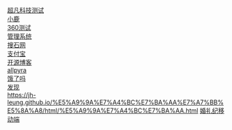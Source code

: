
<a href="https://jh-leung.github.io/%E4%BD%9C%E4%B8%9A/html/%E8%B6%85%E5%87%A1%E7%A7%91%E6%8A%80.html">超凡科技测试</a><br>
<a href="https://jh-leung.github.io/%E5%B0%8F%E9%B9%BF/html/%E5%B0%8F%E9%B9%BF.html">小鹿</a><br>
<a href="https://jh-leung.github.io/day08%E4%BD%9C%E4%B8%9A/html/360.html">360测试</a><br>
<a href="https://jh-leung.github.io/%E5%86%9C%E4%B8%9A%E7%AE%A1%E7%90%86%E7%B3%BB%E7%BB%9F/html/%E7%AE%A1%E7%90%86%E7%B3%BB%E7%BB%9F.html">管理系统</a><br>
<a href="https://jh-leung.github.io/%E6%90%9C%E7%9F%B3%E7%BD%91/html/%E6%90%9C%E7%9F%B3%E7%BD%91.html">搜石网</a><br>
<a href="https://jh-leung.github.io/%E6%94%AF%E4%BB%98%E5%AE%9D/html/%E6%94%AF%E4%BB%98%E5%AE%9D.html">支付宝</a><br>
<a href="https://jh-leung.github.io/%E5%BC%80%E6%BA%90%E5%8D%9A%E5%AE%A2/html/%E5%8D%9A%E5%AE%A2.html">开源博客</a><br>
<a href="https://jh-leung.github.io/allpyra/html/allpyra.html">allpyra</a><br>
<a href="https://jh-leung.github.io/%E9%A5%BF%E6%AD%BB%E4%BA%86%E5%90%97/html/%E9%A5%BF%E4%BA%86%E4%B9%88.html">饿了吗</a><br>
<a href="https://jh-leung.github.io/%E9%A5%BF%E6%AD%BB%E4%BA%86%E5%90%97/html/%E5%8F%91%E7%8E%B0.html">发现</a><br>
https://jh-leung.github.io/%E5%A9%9A%E7%A4%BC%E7%BA%AA%E7%A7%BB%E5%8A%A8/html/%E5%A9%9A%E7%A4%BC%E7%BA%AA.html
<a href="https://jh-leung.github.io/%E5%A9%9A%E7%A4%BC%E7%BA%AA%E7%A7%BB%E5%8A%A8/html/%E5%A9%9A%E7%A4%BC%E7%BA%AA.html">婚礼纪移动端</a><br>


